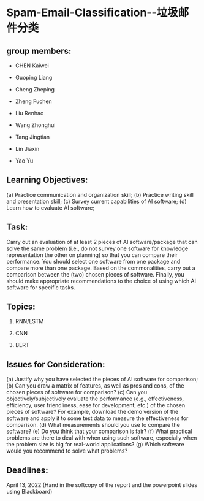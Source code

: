 # Spam-Email-Classification--垃圾邮件分类



## group members:

- CHEN Kaiwei

- Guoping Liang

- Cheng Zheping

- Zheng Fuchen

- Liu Renhao

- Wang Zhonghui

- Tang Jingtian

- Lin Jiaxin

- Yao Yu

## Learning Objectives:

(a) Practice communication and organization skill;
(b) Practice writing skill and presentation skill;
(c) Survey current capabilities of AI software;
(d) Learn how to evaluate AI software;

## Task:

Carry out an evaluation of at least 2 pieces of AI software/package that can solve the same
problem (i.e., do not survey one software for knowledge representation the other on
planning) so that you can compare their performance. You should select one software from
one package and compare more than one package. Based on the commonalities, carry out
a comparison between the (two) chosen pieces of software. Finally, you should make
appropriate recommendations to the choice of using which AI software for specific tasks.

## Topics:

1. RNN/LSTM

2. CNN

3. BERT



## Issues for Consideration:

(a) Justify why you have selected the pieces of AI software for comparison;
(b) Can you draw a matrix of features, as well as pros and cons, of the chosen pieces of
software for comparison?
(c) Can you objectively/subjectively evaluate the performance (e.g., effectiveness,
efficiency, user friendliness, ease for development, etc.) of the chosen pieces of
software? For example, download the demo version of the software and apply it to
some test data to measure the effectiveness for comparison.
(d) What measurements should you use to compare the software?
(e) Do you think that your comparison is fair?
(f) What practical problems are there to deal with when using such software, especially
when the problem size is big for real-world applications?
(g) Which software would you recommend to solve what problems?



## Deadlines:

April 13, 2022 (Hand in the softcopy of the report and the powerpoint slides using Blackboard) 